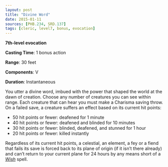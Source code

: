 ```yaml
---
layout: post
title: "Divine Word"
date: 2015-01-11
sources: [PHB.234, SRD.137]
tags: [cleric, level7, bonus, evocation]
---
```


**7th-level evocation**

**Casting Time**: 1 bonus action

**Range**: 30 feet

**Components**: V

**Duration**: Instantaneous

You utter a divine word, imbued with the power that shaped the world at the dawn of creation. Choose any number of creatures you can see within range. Each creature that can hear you must make a Charisma saving throw. On a failed save, a creature suffers an effect based on its current hit points:

* 50 hit points or fewer: deafened for 1 minute
* 40 hit points or fewer: deafened and blinded for 10 minutes
* 30 hit points or fewer: blinded, deafened, and stunned for 1 hour
* 20 hit points or fewer: killed instantly

Regardless of its current hit points, a celestial, an element, a fey or a fiend that fails its save is forced back to its plane of origin (if it isn’t there already) and can’t return to your current plane for 24 hours by any means short of a *[Wish](wish)* spell.
